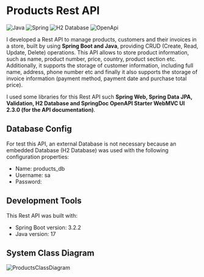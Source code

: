 # Products Rest API
![Java](https://img.shields.io/badge/Java-ED8B00?style=for-the-badge&logo=openjdk&logoColor=white) ![Spring](https://img.shields.io/badge/Spring-6DB33F?style=for-the-badge&logo=Spring&logoColor=white)  ![H2 Database](https://img.shields.io/badge/H2%20Database-018bff?style=for-the-badge&logoColor=white) ![OpenApi](https://img.shields.io/badge/Docs-OpenAPI-success?style=for-the-badge&logo=swagger)

I developed a Rest API to manage products, customers and their invoices in a store, built by using **Spring Boot and Java**, providing CRUD (Create, Read, Update, Delete) operations.
This API allows to store product information, such as name, product number, price, country, product section etc. 
Additionally, it supports the storage of customer information, including full name, address, phone number etc and finally it also supports the storage of invoice information (payment method, payment date and purchase total price).

I used some libraries for this Rest API such **Spring Web, Spring Data JPA, Validation, H2 Database and SpringDoc OpenAPI Starter WebMVC UI 2.3.0 (for the API documentation)**.

## Database Config
For test this API, an external Database is not necessary because an embedded Database (H2 Database) was used with the following configuration properties:

- Name: products_db
- Username: sa
- Password:

## Development Tools
This Rest API was built with:

- Spring Boot version: 3.2.2
- Java version: 17

## System Class Diagram

![ProductsClassDiagram](https://github.com/MarcosTulioSDLV/Products/assets/41268178/efd0c972-f031-418b-8763-7d9f209683cf)
